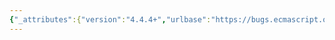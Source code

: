 ```yaml
---
{"_attributes":{"version":"4.4.4+","urlbase":"https://bugs.ecmascript.org/","maintainer":"dherman@mozilla.com"},"bug":{"bug_id":3792,"creation_ts":"2015-02-08 17:34:00 -0800","short_desc":"7. Delete \"introduction of\"","delta_ts":"2015-02-11 22:30:54 -0800","product":"Internationalization - ECMA-402","component":"Specification","version":"Edition 2.0 drafts","rep_platform":"All","op_sys":"All","bug_status":"VERIFIED","resolution":"FIXED","priority":"Normal","bug_severity":"normal","everconfirmed":true,"reporter":{"uid":"ecmascriptbugs","name":"Norbert"},"assigned_to":{"uid":"waldron.rick","name":"Rick Waldron"},"cc":"waldron.rick","long_desc":[{"commentid":12227,"comment_count":0,"who":{"uid":"ecmascriptbugs","name":"Norbert"},"bug_when":"2015-02-08 17:34:57 -0800","thetext":"What used to be the introduction of clause 15 in ES5 is now the standalone clause 17 in ES6. \"Introduction of\" does no longer apply."},{"commentid":12243,"comment_count":1,"who":{"uid":"waldron.rick","name":"Rick Waldron"},"bug_when":"2015-02-09 08:31:01 -0800","thetext":"Fixed in rev7"},{"commentid":12359,"comment_count":2,"who":{"uid":"ecmascriptbugs","name":"Norbert"},"bug_when":"2015-02-11 22:30:54 -0800","thetext":"Verified in rev 9 draft."}]}}
---
```

